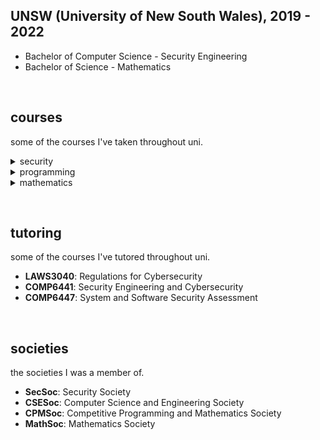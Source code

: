 ## UNSW (University of New South Wales), 2019 - 2022
* Bachelor of Computer Science - Security Engineering
* Bachelor of Science - Mathematics

&nbsp;

## courses
some of the courses I've taken throughout uni.

<details>
<summary>security</summary>
<ul>
    <li><strong>COMP9447</strong>: Security Engineering Workshop</li>
    <li><strong>COMP6447</strong>: System and Software Security Assessment</li>
    <li><strong>COMP6845</strong>: Extended Digital Forensics and Incident Response</li>
    <li><strong>COMP6843</strong>: Extended Web Application Security and Testing</li>
    <li><strong>COMP6841</strong>: Extended Security Engineering</li>
</ul>
</details>

<details>
<summary>programming</summary>
<ul>
    <li><strong>COMP3821</strong>: Extended Algorithms and Programming Techniques</li>
    <li><strong>COMP9242</strong>: Advanced Operating Systems</li>
    <li><strong>COMP9243</strong>: Distributed Systems</li>
    <li><strong>COMP3231</strong>: Operating Systems</li>
    <li><strong>COMP6771</strong>: Advanced C++ Programming</li>
    <li><strong>COMP6080</strong>: Web Frontend Programming</li>
    <li><strong>COMP3311</strong>: Database Systems</li>
    <li><strong>COMP3331</strong>: Computer Networks and Applications</li>
    <li><strong>COMP2511</strong>: Object Oriented Design and Programming</li>
</ul>
</details>

<details>
<summary>mathematics</summary>
<ul>
    <li><strong>MATH3161</strong>: Optimization</li>
    <li><strong>MATH3411</strong>: Information, Codes, and Ciphers</li>
    <li><strong>MATH2511</strong>: Linear Algebra</li>
</ul>
</details>

&nbsp;

## tutoring
some of the courses I've tutored throughout uni.

<ul>
    <li><strong>LAWS3040</strong>: Regulations for Cybersecurity</li>
    <li><strong>COMP6441</strong>: Security Engineering and Cybersecurity</li>
    <li><strong>COMP6447</strong>: System and Software Security Assessment</li>
</ul>

&nbsp;

## societies
the societies I was a member of.

<ul>
    <li><strong>SecSoc</strong>: Security Society</li>
    <li><strong>CSESoc</strong>: Computer Science and Engineering Society</li>
    <li><strong>CPMSoc</strong>: Competitive Programming and Mathematics Society</li>
    <li><strong>MathSoc</strong>: Mathematics Society</li>
</ul>